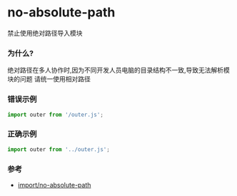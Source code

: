 # no-absolute-path

禁止使用绝对路径导入模块

### 为什么?

绝对路径在多人协作时,因为不同开发人员电脑的目录结构不一致,导致无法解析模块的问题
请统一使用相对路径

### 错误示例

```js
import outer from '/outer.js';
```

### 正确示例

```js
import outer from '../outer.js';
```

### 参考

- [import/no-absolute-path](https://github.com/benmosher/eslint-plugin-import/blob/master/docs/rules/no-absolute-path.md)
